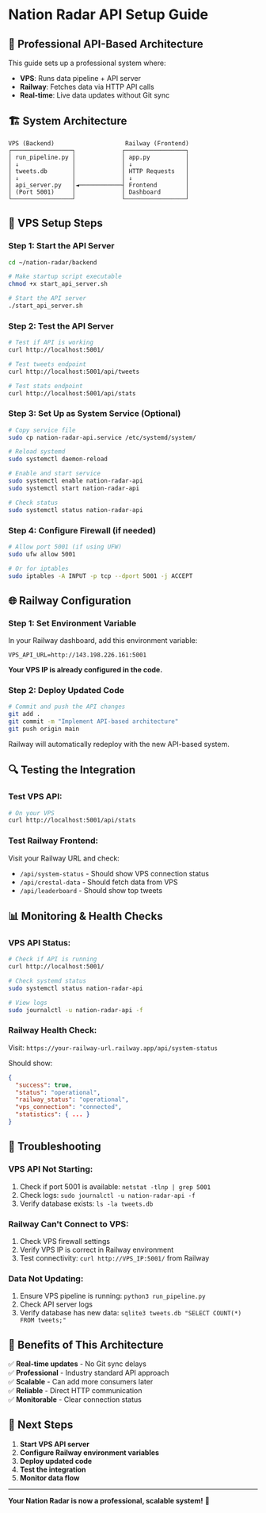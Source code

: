 # Nation Radar API Setup Guide

## 🚀 **Professional API-Based Architecture**

This guide sets up a professional system where:
- **VPS**: Runs data pipeline + API server
- **Railway**: Fetches data via HTTP API calls
- **Real-time**: Live data updates without Git sync

## 🏗️ **System Architecture**

```
VPS (Backend)                    Railway (Frontend)
┌─────────────────┐             ┌─────────────────┐
│ run_pipeline.py │             │ app.py          │
│ ↓               │             │ ↓               │
│ tweets.db       │             │ HTTP Requests   │
│ ↓               │             │ ↓               │
│ api_server.py   │◄────────────┤ Frontend        │
│ (Port 5001)     │             │ Dashboard       │
└─────────────────┘             └─────────────────┘
```

## 🔧 **VPS Setup Steps**

### **Step 1: Start the API Server**
```bash
cd ~/nation-radar/backend

# Make startup script executable
chmod +x start_api_server.sh

# Start the API server
./start_api_server.sh
```

### **Step 2: Test the API Server**
```bash
# Test if API is working
curl http://localhost:5001/

# Test tweets endpoint
curl http://localhost:5001/api/tweets

# Test stats endpoint
curl http://localhost:5001/api/stats
```

### **Step 3: Set Up as System Service (Optional)**
```bash
# Copy service file
sudo cp nation-radar-api.service /etc/systemd/system/

# Reload systemd
sudo systemctl daemon-reload

# Enable and start service
sudo systemctl enable nation-radar-api
sudo systemctl start nation-radar-api

# Check status
sudo systemctl status nation-radar-api
```

### **Step 4: Configure Firewall (if needed)**
```bash
# Allow port 5001 (if using UFW)
sudo ufw allow 5001

# Or for iptables
sudo iptables -A INPUT -p tcp --dport 5001 -j ACCEPT
```

## 🌐 **Railway Configuration**

### **Step 1: Set Environment Variable**
In your Railway dashboard, add this environment variable:

```env
VPS_API_URL=http://143.198.226.161:5001
```

**Your VPS IP is already configured in the code.**

### **Step 2: Deploy Updated Code**
```bash
# Commit and push the API changes
git add .
git commit -m "Implement API-based architecture"
git push origin main
```

Railway will automatically redeploy with the new API-based system.

## 🔍 **Testing the Integration**

### **Test VPS API:**
```bash
# On your VPS
curl http://localhost:5001/api/stats
```

### **Test Railway Frontend:**
Visit your Railway URL and check:
- `/api/system-status` - Should show VPS connection status
- `/api/crestal-data` - Should fetch data from VPS
- `/api/leaderboard` - Should show top tweets

## 📊 **Monitoring & Health Checks**

### **VPS API Status:**
```bash
# Check if API is running
curl http://localhost:5001/

# Check systemd status
sudo systemctl status nation-radar-api

# View logs
sudo journalctl -u nation-radar-api -f
```

### **Railway Health Check:**
Visit: `https://your-railway-url.railway.app/api/system-status`

Should show:
```json
{
  "success": true,
  "status": "operational",
  "railway_status": "operational",
  "vps_connection": "connected",
  "statistics": { ... }
}
```

## 🚨 **Troubleshooting**

### **VPS API Not Starting:**
1. Check if port 5001 is available: `netstat -tlnp | grep 5001`
2. Check logs: `sudo journalctl -u nation-radar-api -f`
3. Verify database exists: `ls -la tweets.db`

### **Railway Can't Connect to VPS:**
1. Check VPS firewall settings
2. Verify VPS IP is correct in Railway environment
3. Test connectivity: `curl http://VPS_IP:5001/` from Railway

### **Data Not Updating:**
1. Ensure VPS pipeline is running: `python3 run_pipeline.py`
2. Check API server logs
3. Verify database has new data: `sqlite3 tweets.db "SELECT COUNT(*) FROM tweets;"`

## 🎯 **Benefits of This Architecture**

✅ **Real-time updates** - No Git sync delays  
✅ **Professional** - Industry standard API approach  
✅ **Scalable** - Can add more consumers later  
✅ **Reliable** - Direct HTTP communication  
✅ **Monitorable** - Clear connection status  

## 🔮 **Next Steps**

1. **Start VPS API server**
2. **Configure Railway environment variables**
3. **Deploy updated code**
4. **Test the integration**
5. **Monitor data flow**

---

**Your Nation Radar is now a professional, scalable system!** 🚀
